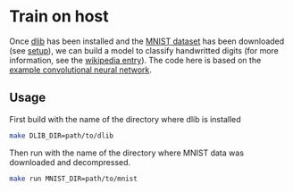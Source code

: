 # Train on host 
Once [dlib](http://dlib.net) has been installed and the [MNIST dataset](http://yann.lecun.com/exdb/mnist/) has been downloaded (see [setup](/embedded_example/setup)), we can build a model to classify handwritted digits (for more information, see the [wikipedia entry](https://en.wikipedia.org/wiki/MNIST_databse)).  The code here is based on the [example convolutional neural network](http://dlib.net/dnn_introduction_ex.cpp.html). 

## Usage
First build with the name of the directory where dlib is installed 
```BASH 
make DLIB_DIR=path/to/dlib 
```
Then run with the name of the directory where MNIST data was downloaded and decompressed.
```BASH 
make run MNIST_DIR=path/to/mnist
```
